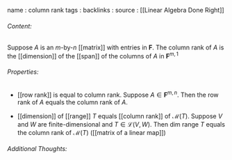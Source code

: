 name : column rank
tags : 
backlinks : 
source : [[Linear Algebra Done Right]]

###### Content:
Suppose $A$ is an *m*-by-*n* [[matrix]] with entries in $\textbf{F}$. The column rank of $A$ is the [[dimension]] of the [[span]] of the columns of $A$ in $\textbf{F}^{m,1}$

###### Properties:
- [[row rank]] is equal to column rank. Suppose $A \in \textbf{F}^{m,n}$. Then the row rank of $A$ equals the column rank of $A$.

- [[dimension]] of [[range]] $T$ equals [[column rank]] of $\mathcal{M}(T)$. Suppose $V$ and $W$ are finite-dimensional and $T \in \mathcal{L}(V,W)$. Then dim range $T$ equals the column rank of $\mathcal{M}(T)$ ([[matrix of a linear map]])

###### Additional Thoughts: